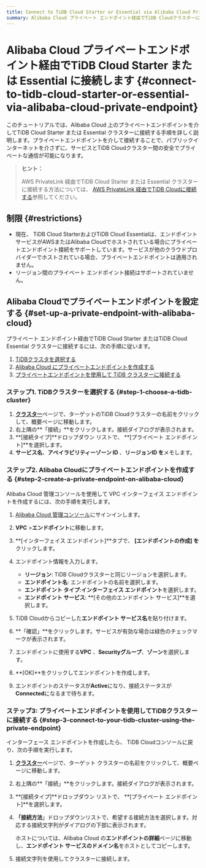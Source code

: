 ```yaml
---
title: Connect to TiDB Cloud Starter or Essential via Alibaba Cloud Private Endpoint
summary: Alibaba Cloud プライベート エンドポイント経由でTiDB Cloudクラスターに接続する方法を学習します。
---
```


# Alibaba Cloud プライベートエンドポイント経由でTiDB Cloud Starter または Essential に接続します {#connect-to-tidb-cloud-starter-or-essential-via-alibaba-cloud-private-endpoint}

このチュートリアルでは、Alibaba Cloud 上のプライベートエンドポイントを介してTiDB Cloud Starter または Essential クラスターに接続する手順を詳しく説明します。プライベートエンドポイントを介して接続することで、パブリックインターネットを介さずに、サービスとTiDB Cloudクラスター間の安全でプライベートな通信が可能になります。

> **ヒント：**
>
> AWS PrivateLink 経由でTiDB Cloud Starter または Essential クラスターに接続する方法については、 [AWS PrivateLink 経由でTiDB Cloudに接続する](/tidb-cloud/set-up-private-endpoint-connections-serverless.md)参照してください。

## 制限 {#restrictions}

-   現在、 TiDB Cloud StarterおよびTiDB Cloud Essentialは、エンドポイントサービスがAWSまたはAlibaba Cloudでホストされている場合にプライベートエンドポイント接続をサポートしています。サービスが他のクラウドプロバイダーでホストされている場合、プライベートエンドポイントは適用されません。
-   リージョン間のプライベート エンドポイント接続はサポートされていません。

## Alibaba Cloudでプライベートエンドポイントを設定する {#set-up-a-private-endpoint-with-alibaba-cloud}

プライベート エンドポイント経由でTiDB Cloud Starter またはTiDB Cloud Essential クラスターに接続するには、次の手順に従います。

1.  [TiDBクラスタを選択する](#step-1-choose-a-tidb-cluster)
2.  [Alibaba Cloud にプライベートエンドポイントを作成する](#step-2-create-a-private-endpoint-on-alibaba-cloud)
3.  [プライベートエンドポイントを使用して TiDB クラスターに接続する](#step-3-connect-to-your-tidb-cluster-using-the-private-endpoint)

### ステップ1. TiDBクラスターを選択する {#step-1-choose-a-tidb-cluster}

1.  [**クラスター**](https://tidbcloud.com/project/clusters)ページで、ターゲットのTiDB Cloudクラスターの名前をクリックして、概要ページに移動します。
2.  右上隅の**「接続」**をクリックします。接続ダイアログが表示されます。
3.  **[接続タイプ]**ドロップダウン リストで、 **[プライベート エンドポイント]**を選択します。
4.  **サービス名**、**アベイラビリティーゾーン ID** 、**リージョンID を**メモします。

### ステップ2. Alibaba Cloudにプライベートエンドポイントを作成する {#step-2-create-a-private-endpoint-on-alibaba-cloud}

Alibaba Cloud 管理コンソールを使用して VPC インターフェイス エンドポイントを作成するには、次の手順を実行します。

1.  [Alibaba Cloud 管理コンソール](https://account.alibabacloud.com/login/login.htm)にサインインします。

2.  **VPC** &gt;**エンドポイント**に移動します。

3.  **[インターフェイス エンドポイント]**タブで、 **[エンドポイントの作成] を**クリックします。

4.  エンドポイント情報を入力します。
    -   **リージョン**: TiDB Cloudクラスターと同じリージョンを選択します。
    -   **エンドポイント名**: エンドポイントの名前を選択します。
    -   **エンドポイント タイプ**:**インターフェイス エンドポイント**を選択します。
    -   **エンドポイント サービス**: **[その他のエンドポイント サービス]**を選択します。

5.  TiDB Cloudからコピーした**エンドポイント サービス名**を貼り付けます。

6.  **「確認」**をクリックします。サービスが有効な場合は緑色のチェックマークが表示されます。

7.  エンドポイントに使用する**VPC** 、**Securityグループ**、**ゾーン**を選択します。

8.  **[OK]**をクリックしてエンドポイントを作成します。

9.  エンドポイントのステータスが**Active**になり、接続ステータスが**Connected**になるまで待ちます。

### ステップ3: プライベートエンドポイントを使用してTiDBクラスターに接続する {#step-3-connect-to-your-tidb-cluster-using-the-private-endpoint}

インターフェース エンドポイントを作成したら、 TiDB Cloudコンソールに戻り、次の手順を実行します。

1.  [**クラスター**](https://tidbcloud.com/project/clusters)ページで、ターゲット クラスターの名前をクリックして、概要ページに移動します。

2.  右上隅の**「接続」**をクリックします。接続ダイアログが表示されます。

3.  **[接続タイプ]**ドロップダウン リストで、 **[プライベート エンドポイント]**を選択します。

4.  **「接続方法**」ドロップダウンリストで、希望する接続方法を選択します。対応する接続文字列がダイアログの下部に表示されます。

    ホストについては、Alibaba Cloud の**エンドポイントの詳細**ページに移動し、**エンドポイント サービスのドメイン名**をホストとしてコピーします。

5.  接続文字列を使用してクラスターに接続します。
